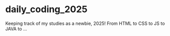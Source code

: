 # daily_coding_2025
Keeping track of my studies as a newbie, 2025!
</n> From HTML to CSS to JS to JAVA to ...
